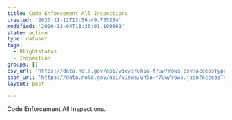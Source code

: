 ```yaml
---
title: Code Enforcement All Inspections
created: '2020-11-12T13:56:49.755254'
modified: '2020-12-04T18:36:01.199862'
state: active
type: dataset
tags:
  - Blightstatus
  - Inspection
groups: []
csv_url: 'https://data.nola.gov/api/views/uh5a-f7uw/rows.csv?accessType=DOWNLOAD'
json_url: 'https://data.nola.gov/api/views/uh5a-f7uw/rows.json?accessType=DOWNLOAD'
layout: post

---
```

Code Enforcement All Inspections.
